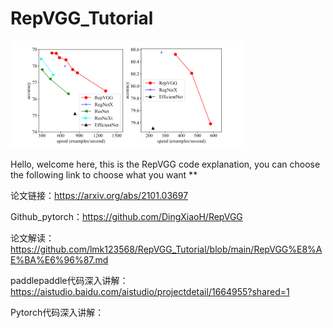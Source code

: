 # RepVGG_Tutorial

<img src="img/15.png" alt="12" style="zoom: 80%;" />

Hello, welcome here, this is the RepVGG code explanation, you can choose the following link to choose what you want
**

论文链接：https://arxiv.org/abs/2101.03697

Github_pytorch：https://github.com/DingXiaoH/RepVGG

论文解读：https://github.com/lmk123568/RepVGG_Tutorial/blob/main/RepVGG%E8%AE%BA%E6%96%87.md

paddlepaddle代码深入讲解：https://aistudio.baidu.com/aistudio/projectdetail/1664955?shared=1

Pytorch代码深入讲解：
